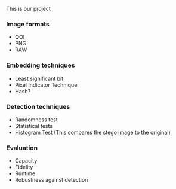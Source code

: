 This is our project

### Image formats
* QOI
* PNG
* RAW

### Embedding techniques
* Least significant bit
* Pixel Indicator Technique
* Hash?

### Detection techniques
* Randomness test
* Statistical tests
* Histogram Test (This compares the stego image to the original)

### Evaluation
* Capacity
* Fidelity
* Runtime
* Robustness against detection
